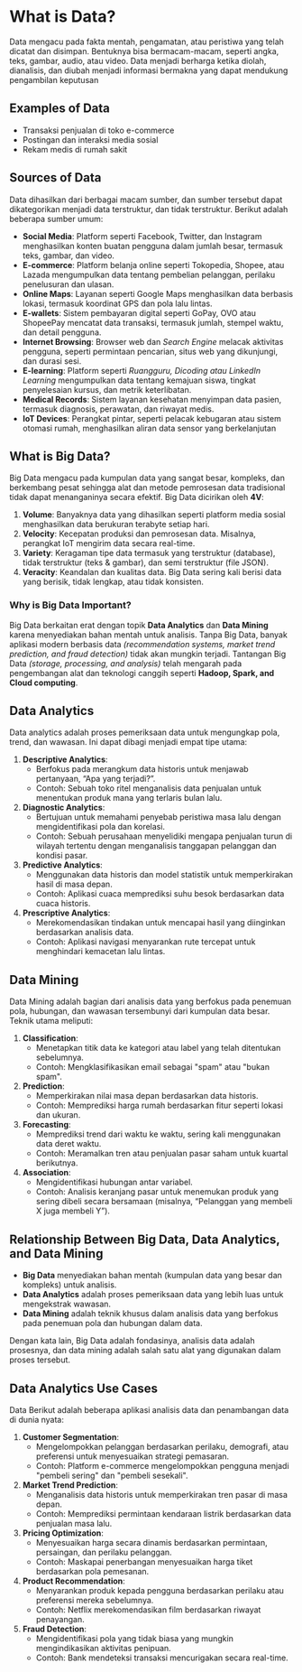 # What is Data?
Data mengacu pada fakta mentah, pengamatan, atau peristiwa yang telah dicatat dan disimpan. Bentuknya bisa bermacam-macam, seperti angka, teks, gambar, audio, atau video. Data menjadi berharga ketika diolah, dianalisis, dan diubah menjadi informasi bermakna yang dapat mendukung pengambilan keputusan

## Examples of Data
- Transaksi penjualan di toko e-commerce
- Postingan dan interaksi media sosial
- Rekam medis di rumah sakit

## Sources of Data
Data dihasilkan dari berbagai macam sumber, dan sumber tersebut dapat dikategorikan menjadi data terstruktur, dan tidak terstruktur. Berikut adalah beberapa sumber umum:
- **Social Media**: Platform seperti Facebook, Twitter, dan Instagram menghasilkan konten buatan pengguna dalam jumlah besar, termasuk teks, gambar, dan video.
- **E-commerce**: Platform belanja online seperti Tokopedia, Shopee, atau Lazada mengumpulkan data tentang pembelian pelanggan, perilaku penelusuran dan ulasan.
- **Online Maps**: Layanan seperti Google Maps menghasilkan data berbasis lokasi, termasuk koordinat GPS dan pola lalu lintas.
- **E-wallets**: Sistem pembayaran digital seperti GoPay, OVO atau ShopeePay mencatat data transaksi, termasuk jumlah, stempel waktu, dan detail pengguna.
- **Internet Browsing**: Browser web dan _Search Engine_ melacak aktivitas pengguna, seperti permintaan pencarian, situs web yang dikunjungi, dan durasi sesi.
- **E-learning**: Platform seperti _Ruangguru, Dicoding atau LinkedIn Learning_ mengumpulkan data tentang kemajuan siswa, tingkat penyelesaian kursus, dan metrik keterlibatan.
- **Medical Records**: Sistem layanan kesehatan menyimpan data pasien, termasuk diagnosis, perawatan, dan riwayat medis.
- **IoT Devices**: Perangkat pintar, seperti pelacak kebugaran atau sistem otomasi rumah, menghasilkan aliran data sensor yang berkelanjutan

## What is Big Data?
Big Data mengacu pada kumpulan data yang sangat besar, kompleks, dan berkembang pesat sehingga alat dan metode pemrosesan data tradisional tidak dapat menanganinya secara efektif. Big Data dicirikan oleh **4V**:

1. **Volume**: Banyaknya data yang dihasilkan seperti platform media sosial menghasilkan data berukuran terabyte setiap hari.
2. **Velocity**: Kecepatan produksi dan pemrosesan data. Misalnya, perangkat IoT mengirim data secara real-time.
3. **Variety**: Keragaman tipe data termasuk yang terstruktur (database), tidak terstruktur (teks & gambar), dan semi terstruktur (file JSON).
4. **Veracity**: Keandalan dan kualitas data. Big Data sering kali berisi data yang berisik, tidak lengkap, atau tidak konsisten.

### Why is Big Data Important?
Big Data berkaitan erat dengan topik **Data Analytics** dan **Data Mining** karena menyediakan bahan mentah untuk analisis. Tanpa Big Data, banyak aplikasi modern berbasis data _(recommendation systems, market trend prediction, and fraud detection)_ tidak akan mungkin terjadi. Tantangan Big Data _(storage, processing, and analysis)_ telah mengarah pada pengembangan alat dan teknologi canggih seperti **Hadoop, Spark, and Cloud computing**.

## Data Analytics
Data analytics adalah proses pemeriksaan data untuk mengungkap pola, trend, dan wawasan. Ini dapat dibagi menjadi empat tipe utama:
1. **Descriptive Analytics**:
   - Berfokus pada merangkum data historis untuk menjawab pertanyaan, “Apa yang terjadi?”.
   - Contoh: Sebuah toko ritel menganalisis data penjualan untuk menentukan produk mana yang terlaris bulan lalu.
2. **Diagnostic Analytics**:
   - Bertujuan untuk memahami penyebab peristiwa masa lalu dengan mengidentifikasi pola dan korelasi.
   - Contoh: Sebuah perusahaan menyelidiki mengapa penjualan turun di wilayah tertentu dengan menganalisis tanggapan pelanggan dan kondisi pasar.
3. **Predictive Analytics**:
   - Menggunakan data historis dan model statistik untuk memperkirakan hasil di masa depan.
   - Contoh: Aplikasi cuaca memprediksi suhu besok berdasarkan data cuaca historis.
4. **Prescriptive Analytics**:
   - Merekomendasikan tindakan untuk mencapai hasil yang diinginkan berdasarkan analisis data.
   - Contoh: Aplikasi navigasi menyarankan rute tercepat untuk menghindari kemacetan lalu lintas.

## Data Mining
Data Mining adalah bagian dari analisis data yang berfokus pada penemuan pola, hubungan, dan wawasan tersembunyi dari kumpulan data besar. Teknik utama meliputi:
1. **Classification**:
   - Menetapkan titik data ke kategori atau label yang telah ditentukan sebelumnya.
   - Contoh: Mengklasifikasikan email sebagai "spam" atau "bukan spam".
2. **Prediction**:
   - Memperkirakan nilai masa depan berdasarkan data historis.
   - Contoh: Memprediksi harga rumah berdasarkan fitur seperti lokasi dan ukuran.
3. **Forecasting**:
   - Memprediksi trend dari waktu ke waktu, sering kali menggunakan data deret waktu.
   - Contoh: Meramalkan tren atau penjualan pasar saham untuk kuartal berikutnya.
4. **Association**:
   - Mengidentifikasi hubungan antar variabel.
   - Contoh: Analisis keranjang pasar untuk menemukan produk yang sering dibeli secara bersamaan (misalnya, “Pelanggan yang membeli X juga membeli Y”).

## Relationship Between Big Data, Data Analytics, and Data Mining
- **Big Data** menyediakan bahan mentah (kumpulan data yang besar dan kompleks) untuk analisis.
- **Data Analytics** adalah proses pemeriksaan data yang lebih luas untuk mengekstrak wawasan.
- **Data Mining** adalah teknik khusus dalam analisis data yang berfokus pada penemuan pola dan hubungan dalam data.

Dengan kata lain, Big Data adalah fondasinya, analisis data adalah prosesnya, dan data mining adalah salah satu alat yang digunakan dalam proses tersebut.

## Data Analytics Use Cases
Data Berikut adalah beberapa aplikasi analisis data dan penambangan data di dunia nyata:
1. **Customer Segmentation**:
   - Mengelompokkan pelanggan berdasarkan perilaku, demografi, atau preferensi untuk menyesuaikan strategi pemasaran.
   - Contoh: Platform e-commerce mengelompokkan pengguna menjadi "pembeli sering" dan "pembeli sesekali".
2. **Market Trend Prediction**:
   - Menganalisis data historis untuk memperkirakan tren pasar di masa depan.
   - Contoh: Memprediksi permintaan kendaraan listrik berdasarkan data penjualan masa lalu.
3. **Pricing Optimization**:
   - Menyesuaikan harga secara dinamis berdasarkan permintaan, persaingan, dan perilaku pelanggan.
   - Contoh: Maskapai penerbangan menyesuaikan harga tiket berdasarkan pola pemesanan.
4. **Product Recommendation**:
   - Menyarankan produk kepada pengguna berdasarkan perilaku atau preferensi mereka sebelumnya.
   - Contoh: Netflix merekomendasikan film berdasarkan riwayat penayangan.
5. **Fraud Detection**:
   - Mengidentifikasi pola yang tidak biasa yang mungkin mengindikasikan aktivitas penipuan.
   - Contoh: Bank mendeteksi transaksi mencurigakan secara real-time.